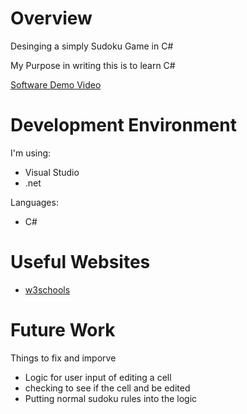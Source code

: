# Overview

Desinging a simply Sudoku Game in C#

My Purpose in writing this is to learn C#


[Software Demo Video]([https://www.youtube.com/watch?v=hfqbDTf5Ma8])

# Development Environment

I'm using:
- Visual Studio
- .net

Languages:
- C#

# Useful Websites

- [w3schools](https://www.w3schools.com/cs/index.php)

# Future Work

Things to fix and imporve

- Logic for user input of editing a cell
- checking to see if the cell and be edited
- Putting normal sudoku rules into the logic
